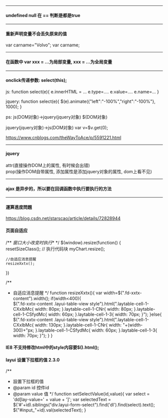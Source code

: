 

---

#### undefined null 在 == 判断是都是true

---

#### 重新声明变量不会丢失原来的值

var carname="Volvo";
var carname;

---

#### 在函数中 var xxx = ...为局部变量, xxx = ...为全局变量

---

#### onclick传递参数: select(this);

js:
function select(e){
e.innerHTML = ...
e.type=....
e.value=....
e.name=...
}

jquery:
function select(e){
$(e).animate({"left":"-100%","right":"-100%"}, 1000);
}


ps: js(DOM对象)->jquery(jquery对象) $(DOM对象)

jquery(jquery对象)->js(DOM对象) var v=$v.get(0);

https://www.cnblogs.com/theWayToAce/p/5591221.html

---

#### jquery  

attr(直接操作DOM上的属性, 有时候会出错)   
prop(操作DOM自带属性, 添加属性是添加jquery对象的属性, dom上看不见)

---

#### ajax 是异步的，所以要在回调函数中执行要执行的方法

---

#### 運算進度問題

https://blog.csdn.net/starscao/article/details/72828944

#### 页面自适应
/** *窗口大小改变时执行** */
$(window).resize(function() {	
	resetSizeClass();
	// 执行代码块
	myChart.resize();
	
	//自适应消息提醒
	resizeXxtx();
})

/**
 * 自适应消息提醒
 */
function resizeXxtx(){
	var width=$(".fd-xxtx-content").width();
	if(width<400){			
		$(".fd-xxtx-content .layui-table-view style").html(".laytable-cell-1-CXxlbMc{ width: 80px; }.laytable-cell-1-CNr{ width: 80px; }.laytable-cell-1-CSfydMc{ width: 60px; }.laytable-cell-1-3{ width: 70px; }");
	}else{
		$(".fd-xxtx-content .layui-table-view style").html(".laytable-cell-1-CXxlbMc{ width: 130px; }.laytable-cell-1-CNr{ width: "+(width-300)+"px; }.laytable-cell-1-CSfydMc{ width: 60px; }.laytable-cell-1-3{ width: 70px; }");
	}
}

#### IE8 不支持修改html中的style内容要$().html();

#### layui 设置下拉框的值 2.3.0
/**
 * 設置下拉框的值
 * @param id 控件id
 * @param value 值
 */
function setSelectValue(id,value){
	var select = 'dd[lay-value=' + value + ']';
	var selectedText = $('#'+id).siblings("div.layui-form-select").find('dl').find(select).text();
	$("#input_"+id).val(selectedText);
}
